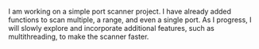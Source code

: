 I am working on a simple port scanner project. I have already added functions to scan multiple, a range, and even a single port. As I progress, I will slowly explore and incorporate additional features, such as multithreading, to make the scanner faster. 
